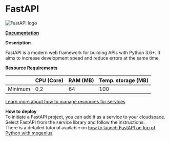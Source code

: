 ﻿# FastAPI

![FastAPI logo](https://api.mogenius.com/file/id/f7382e8b-be9a-4b6e-be70-cba7c3c664f2)

**[Documentation](https://fastapi.tiangolo.com/)**  

**Description**

FastAPI is a modern web framework for building APIs with Python 3.6+. It aims to increase development speed and reduce errors at the same time.

**Resource Requirements**

||CPU (Core)|RAM (MB)  |Temp. storage (MB)|
|--|--|--|--|
| Minimum | 0,2 |64| 100 |

[Learn more about how to manage resources for services](./../../cloud-management/resource-management.md)

**How to deploy**  
To initiate a FastAPI project, you can add it as a service to your cloudspace. Select FastAPI from the service library and follow the instructions.  
There is a detailed tutorial available on [how to launch FastAPI on top of Python with mogenius](./../../tutorials/how-to-deploy-fastapi-in-the-cloud.md).

